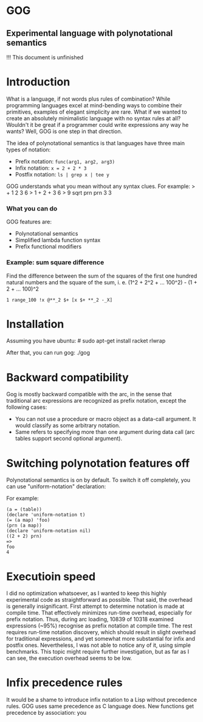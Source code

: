 GOG
===
Experimental language with polynotational semantics
-----
!!! This document is unfinished
# Introduction

What is a language, if not words plus rules of combination?
While programming languages excel at mind-bending ways to combine their primitives,
examples of elegant simplicity are rare. What if we wanted to create an absolutely minimalistic
language with no syntax rules at all? Wouldn't it be great if a programmer could write
expressions any way he wants? Well, GOG is one step in that direction.

The idea of polynotational semantics is that languages have three main types of notation:

* Prefix notation: `func(arg1, arg2, arg3)`
* Infix notation: `x = 2 + 2 * 3`
* Postfix notation: `ls | grep x | tee y`

GOG understands what you mean without any syntax clues. For example:
    > + 1 2 3
    6
    > 1 + 2 + 3
    6
    > 9 sqrt prn prn
    3
    3

### What you can do

GOG features are:
* Polynotational semantics
* Simplified lambda function syntax
* Prefix functional modifiers

### Example: sum square difference

Find the difference between the sum of the squares of the first one hundred natural numbers and the square of the sum, i. e. (1^2 + 2^2 + ... 100^2) - (1 + 2 + ... 100)^2

    1 range_100 !x @**_2 $+ [x $+ **_2 -_X]

# Installation

Assuming you have ubuntu:
    # sudo apt-get install racket rlwrap

After that, you can run gog:
    ./gog

# Backward compatibility

Gog is mostly backward compatible with the arc, in the sense that traditional arc expressions are recognized as prefix notation, except the following cases:

* You can not use a procedure or macro object as a data-call argument. It would classify as some arbitrary notation.
* Same refers to specifying more than one argument during data call (arc tables support second optional argument).

# Switching polynotation features off

Polynotational semantics is on by default. To switch it off completely, you can use "uniform-notation" declaration:

For example:

    (a = (table))
    (declare 'uniform-notation t)
    (= (a map) 'foo)
    (prn (a map))
    (declare 'uniform-notation nil)
    ((2 + 2) prn)
    =>
    foo
    4

# Executioin speed

I did no optimization whatsoever, as I wanted to keep this highly experimental code as straightforward as possible. That said, the overhead is generally insignificant. First attempt to determine notation is made at compile time. That effectively minimizes run-time overhead, especially for prefix notation. Thus, during arc loading, 10839 of 10318 examined expressions (~95%) recognise as prefix notation at compile time. The rest requires run-time notation discovery, which should result in slight overhead for traditional expressions, and yet somewhat more substantial for infix and postfix ones. Nevertheless, I was not able to notice any of it, using simple benchmarks. This topic might require further investigation, but as far as I can see, the execution overhead seems to be low.

# Infix precedence rules

It would be a shame to introduce infix notation to a Lisp without precedence rules. GOG uses same precedence as C language does. New functions get precedence by association: you
